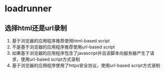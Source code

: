 # loadrunner

## 选择html还是url录制

1. 基于浏览器的应用程序推荐使用html-based script
2. 不是基于浏览器的应用程序推荐使用url-based script
3. 如果基于浏览器的应用程序包含了javascript并且该脚本向服务器产生了请求，使用url-based script方式录制
4. 基于浏览器的应用程序使用了https安全协议，使用url-based script方式录制
